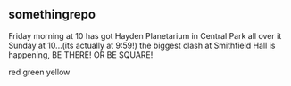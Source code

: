 ## somethingrepo

Friday morning at 10 has got Hayden Planetarium in Central Park all over it
Sunday at 10...(its actually at 9:59!) the biggest clash at Smithfield Hall is happening, BE THERE! OR BE SQUARE!

red
green
yellow



